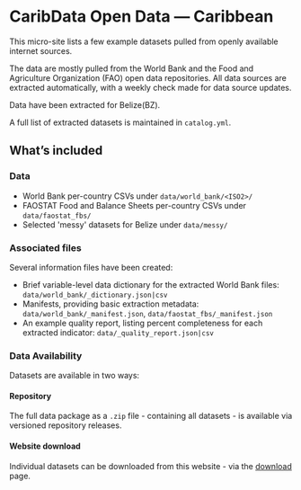 # CaribData Open Data — Caribbean

This micro-site lists a few example datasets pulled from openly available internet sources. 

The data are mostly pulled from the World Bank and the Food and Agriculture Organization (FAO) open data repositories. 
All data sources are extracted automatically, with a weekly check made for data source updates. 

Data have been extracted for Belize(BZ).

A full list of extracted datasets is maintained in `catalog.yml`.

## What’s included

### Data
- World Bank per-country CSVs under `data/world_bank/<ISO2>/`
- FAOSTAT Food and Balance Sheets per-country CSVs under `data/faostat_fbs/`
- Selected 'messy' datasets for Belize under `data/messy/`

### Associated files
Several information files have been created:

- Brief variable-level data dictionary for the extracted World Bank files: `data/world_bank/_dictionary.json|csv`
- Manifests, providing basic extraction metadata: `data/world_bank/_manifest.json`, `data/faostat_fbs/_manifest.json`
- An example quality report, listing percent completeness for each extracted indicator: `data/_quality_report.json|csv`

### Data Availability
Datasets are available in two ways:

#### Repository 
The full data package as a `.zip` file - containing all datasets - is available via versioned repository releases.

#### Website download
Individual datasets can be downloaded from this website - via the [download](downloads.md) page.
